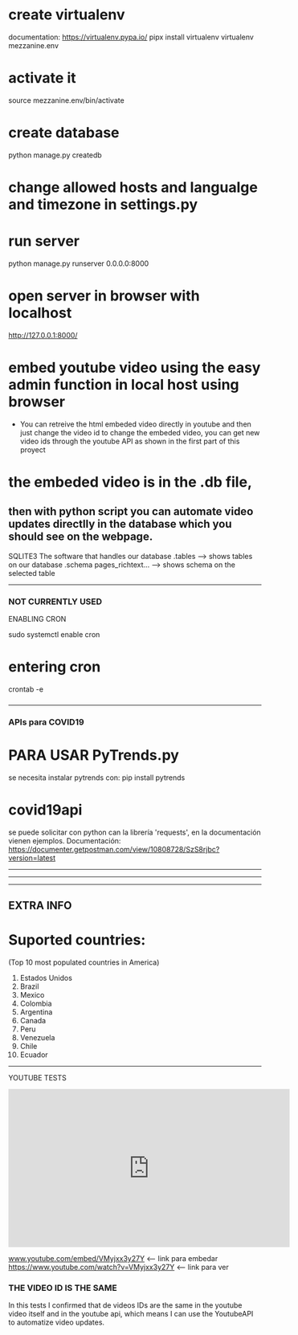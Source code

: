 # create virtualenv
documentation: https://virtualenv.pypa.io/
pipx install virtualenv
virtualenv mezzanine.env

# activate it
source mezzanine.env/bin/activate

# create database
python manage.py createdb

# change allowed hosts and langualge and timezone in settings.py

# run server
python manage.py runserver 0.0.0.0:8000

# open server in browser with localhost
http://127.0.0.1:8000/

# embed youtube video using the easy admin function in local host using browser
 * You can retreive the html embeded video directly in youtube and then just change the video id to change the
   embeded video, you can get new video ids through the youtube API as shown in the first part of this proyect 
# the embeded video is in the .db file, 
  then with python script you can automate video updates directlly in the database which you should see on the
  webpage.
------------------------------------------------------------------------------------------------------------------
SQLITE3 
The software that handles our database
.tables --> shows tables on our database
.schema pages_richtext... --> shows schema on the selected table

------------------------------------------------------------------------------------------------------------------
### NOT CURRENTLY USED ###
ENABLING CRON

sudo systemctl enable cron

# entering cron
crontab -e
###                    ###
------------------------------------------------------------------------------------------------------------------
### APIs para COVID19 ###
# PARA USAR PyTrends.py
se necesita instalar pytrends con:
pip install pytrends

# covid19api
se puede solicitar con python can la librería 'requests', en la documentación vienen ejemplos.
Documentación: https://documenter.getpostman.com/view/10808728/SzS8rjbc?version=latest

------------------------------------------------------------------------------------------------------------------
------------------------------------------------------------------------------------------------------------------
------------------------------------------------------------------------------------------------------------------

EXTRA INFO
------------------------------------------------------------------------------------------------------------------
# Suported countries:
 (Top 10 most populated countries in America)
 1. Estados Unidos
 2. Brazil
 3. Mexico
 4. Colombia
 5. Argentina
 6. Canada
 7. Peru
 8. Venezuela
 9. Chile
 10. Ecuador
 
------------------------------------------------------------------------------------------------------------------
 YOUTUBE TESTS
<iframe width="560" height="315" src="https://www.youtube.com/embed/VMyjxx3y27Y" frameborder="0" allow="accelerometer; autoplay; encrypted-media; gyroscope; picture-in-picture" allowfullscreen></iframe>


www.youtube.com/embed/VMyjxx3y27Y <-- link para embedar
https://www.youtube.com/watch?v=VMyjxx3y27Y <-- link para ver

###         THE VIDEO ID IS THE SAME             ###

In this tests I confirmed that de videos IDs are the same in the youtube video itself  and in the youtube api,
which means I can use the YoutubeAPI to automatize video updates.
